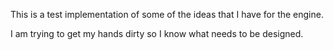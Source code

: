 
This is a test implementation of some of the ideas that I have for the engine.

I am trying to get my hands dirty so I know what needs to be designed.
